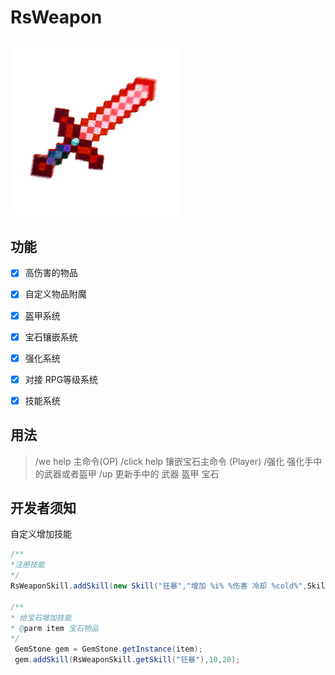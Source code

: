 # RsWeapon

![logo](https://github.com/SmallasWater/RsWeapon/blob/master/resources/logo.jpg)
------
## 功能
- [x] 高伤害的物品

- [x] 自定义物品附魔

- [x] 盔甲系统

- [x] 宝石镶嵌系统

- [x] 强化系统

- [x] 对接 RPG等级系统

- [x] 技能系统

## 用法
>  /we help 主命令(OP) 
>  /click help 镶嵌宝石主命令 (Player) 
>  /强化 强化手中的武器或者盔甲 
>  /up 更新手中的 武器 盔甲 宝石 
  
## 开发者须知
自定义增加技能
```java
/** 
*注册技能
*/
RsWeaponSkill.addSkill(new Skill("狂暴","增加 %i% %伤害 冷却 %cold%",Skill.ACTIVE,"武器"));

/**
* 给宝石增加技能
* @parm item 宝石物品
*/
 GemStone gem = GemStone.getInstance(item);
 gem.addSkill(RsWeaponSkill.getSkill("狂暴"),10,20);
```

